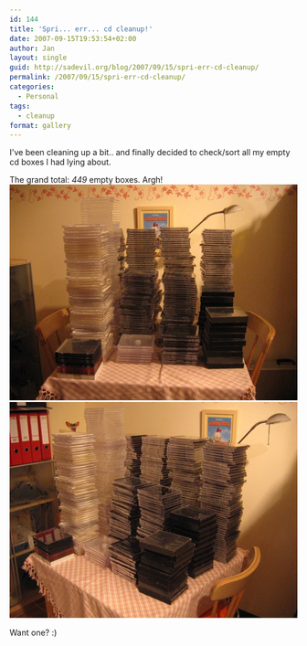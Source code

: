 ```yaml
---
id: 144
title: 'Spri... err... cd cleanup!'
date: 2007-09-15T19:53:54+02:00
author: Jan
layout: single
guid: http://sadevil.org/blog/2007/09/15/spri-err-cd-cleanup/
permalink: /2007/09/15/spri-err-cd-cleanup/
categories:
  - Personal
tags:
  - cleanup
format: gallery
---
```

I've been cleaning up a bit.. and finally decided to check/sort all my empty cd boxes I had lying about.

The grand total: _449_ empty boxes. Argh!  
![](/assets/images/2007/09/img_3723-sm.jpg)  
![](/assets/images/2007/09/img_3724-sm.jpg) 

Want one? :)
